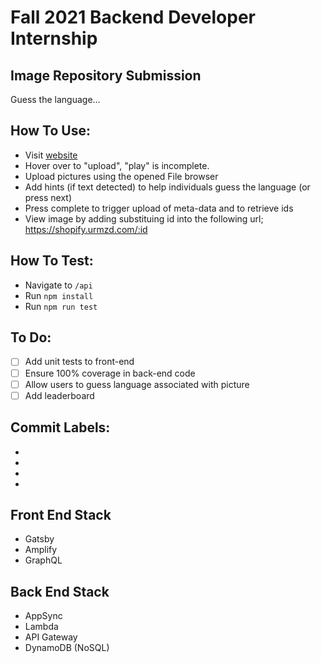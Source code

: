 # Fall 2021 Backend Developer Internship

## Image Repository Submission

Guess the language...

## How To Use:

- Visit [website](https://shopify.urmzd.com)
- Hover over to "upload", "play" is incomplete.
- Upload pictures using the opened File browser
- Add hints (if text detected) to help individuals guess the language (or press next)
- Press complete to trigger upload of meta-data and to retrieve ids
- View image by adding substituing id into the following url; https://shopify.urmzd.com/:id

## How To Test:

- Navigate to `/api`
- Run `npm install`
- Run `npm run test`

## To Do:

- [ ] Add unit tests to front-end
- [ ] Ensure 100% coverage in back-end code
- [ ] Allow users to guess language associated with picture
- [ ] Add leaderboard

## Commit Labels:

- [f]: Fix
- [i]: Implement
- [r]: Refactor
- [t]: Test

## Front End Stack

- Gatsby
- Amplify
- GraphQL

## Back End Stack

- AppSync
- Lambda
- API Gateway
- DynamoDB (NoSQL)
